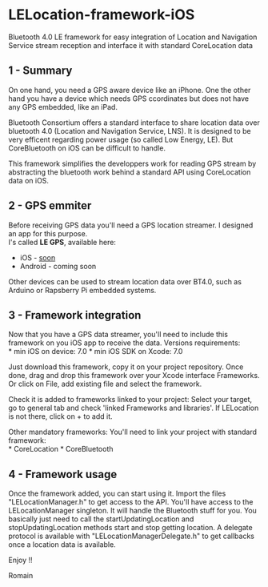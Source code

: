 LELocation-framework-iOS
========================

Bluetooth 4.0 LE framework for easy integration of Location and
Navigation Service stream reception and interface it with standard 
CoreLocation data

1 - Summary
-----------

On one hand, you need a GPS aware device like an iPhone. One the other hand 
you have a device which needs GPS ccordinates but does not have any GPS 
embedded, like an iPad.

Bluetooth Consortium offers a standard interface to share location data over 
bluetooth 4.0 (Location and Navigation Service, LNS). It is designed to be 
very efficent regarding power usage (so called Low Energy, LE). But 
CoreBluetooth on iOS can be difficult to handle.

This framework simplifies the developpers work for reading GPS stream by 
abstracting the bluetooth work behind a standard API using CoreLocation 
data on iOS.

2 - GPS emmiter
---------------

Before receiving GPS data you'll need a GPS location streamer. I 
designed an app for this purpose.  
I's called **LE GPS**, available here: 
*	iOS - [soon](http://itunes.com)
*	Android - coming soon

Other devices can be used to stream location data over BT4.0, such
as Arduino or Rapsberry Pi embedded systems.

3 - Framework integration
-------------------------

Now that you have a GPS data streamer, you'll need to include this framework on
you iOS app to receive the data.
Versions requirements:  
	*	min iOS on device: 7.0
	*	min iOS SDK on Xcode: 7.0

Just download this framework, copy it on your project repository.
Once done, drag and drop this framework over your Xcode interface Frameworks.
Or click on File, add existing file and select the framework.

Check it is added to frameworks linked to your project:
Select your target, go to general tab and check 'linked Frameworks and libraries'. If
LELocation is not there, click on + to add it.

Other mandatory frameworks:
You'll need to link your project with standard framework:  
	*	CoreLocation
	*	CoreBluetooth

4 - Framework usage
-------------------

Once the framework added, you can start using it.
Import the files "LELocationManager.h" to get access to the API.
You'll have access to the LELocationManager singleton. It will handle the Bluetooth
stuff for you. 
You basically just need to call the startUpdatingLocation and stopUpdatingLocation
methods start and stop getting location.
A delegate protocol is available with "LELocationManagerDelegate.h" to get callbacks
once a location data is available.

Enjoy !!

Romain